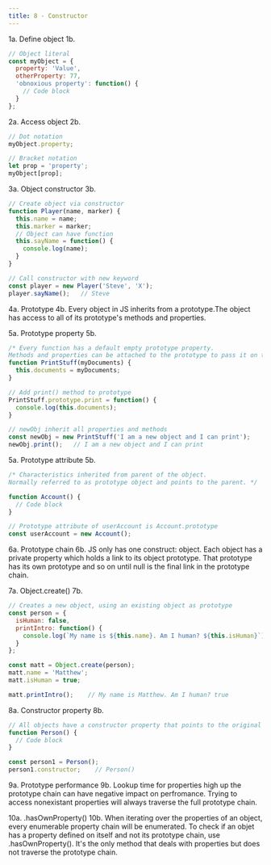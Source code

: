 ```yaml
---
title: 8 - Constructor
---
```


1a. Define object
1b.
```js
// Object literal
const myObject = {
  property: 'Value',
  otherProperty: 77,
  'obnoxious property': function() {
    // Code block
  }
};
```

2a. Access object
2b.
```js
// Dot notation
myObject.property;

// Bracket notation
let prop = 'property';
myObject[prop];
```

3a. Object constructor
3b.
```js
// Create object via constructor
function Player(name, marker) {
  this.name = name;
  this.marker = marker;
  // Object can have function
  this.sayName = function() {
    console.log(name);
  }
}

// Call constructor with new keyword
const player = new Player('Steve', 'X');
player.sayName();   // Steve
```

4a. Prototype
4b. Every object in JS inherits from a prototype.The object has access to all of its prototype's methods and properties.

5a. Prototype property
5b.
```js
/* Every function has a default empty prototype property.
Methods and properties can be attached to the prototype to pass it on to instances of that prototype. */
function PrintStuff(myDocuments) {
  this.documents = myDocuments;
}

// Add print() method to prototype
PrintStuff.prototype.print = function() {
  console.log(this.documents);
}

// newObj inherit all properties and methods
const newObj = new PrintStuff('I am a new object and I can print');
newObj.print();   // I am a new object and I can print
```

5a. Prototype attribute
5b. 
```js
/* Characteristics inherited from parent of the object. 
Normally referred to as prototype object and points to the parent. */

function Account() {
  // Code block
}

// Prototype attribute of userAccount is Account.prototype
const userAccount = new Account();
```

6a. Prototype chain
6b. JS only has one construct: object. Each object has a private property which holds a link to its object prototype. That prototype has its own prototype and so on until null is the final link in the prototype chain.

7a. Object.create()
7b.
```js
// Creates a new object, using an existing object as prototype
const person = {
  isHuman: false,
  printIntro: function() {
    console.log(`My name is ${this.name}. Am I human? ${this.isHuman}`);
  }
};

const matt = Object.create(person);
matt.name = 'Matthew';
matt.isHuman = true;

matt.printIntro();    // My name is Matthew. Am I human? true
```

8a. Constructor property
8b.
```js
// All objects have a constructor property that points to the original constructor function
function Person() {
  // Code block
}

const person1 = Person();
person1.constructor;    // Person()
```

9a. Prototype performance
9b. Lookup time for properties high up the prototype chain can have negative impact on perfromance. Trying to access nonexistant properties will always traverse the full prototype chain.

10a. .hasOwnProperty()
10b. When iterating over the properties of an object, every enumerable property chain will be enumerated. To check if an objet has a property defined on itself and not its prototype chain, use .hasOwnProperty(). It's the only method that deals with properties but does not traverse the prototype chain.